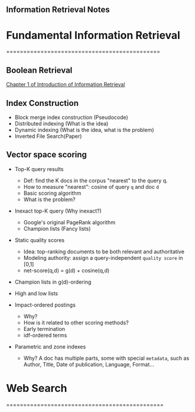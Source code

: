Information Retrieval Notes
---------------------------------------------

# Fundamental Information Retrieval
=============================================
## Boolean Retrieval
[Chapter 1 of Introduction of Information Retrieval](http://nlp.stanford.edu/IR-book/)

## Index Construction
  - Block merge index construction (Pseudocode)
  - Distributed indexing (What is the idea)
  - Dynamic indexing (What is the idea, what is the problem)
  - Inverted File Search(Paper)

## Vector space scoring
  - Top-K query results
    * Def: find the K docs in the corpus "nearest" to the query q.
    * How to measure "nearest": cosine of query `q` and doc `d`
    * Basic scoring algorithm
    * What is the problem?

  - Inexact top-K query (Why inexact?)
    * Google's original PageRank algorithm
    * Champion lists (Fancy lists)

  - Static quality scores
    * Idea: top-ranking documents to be both relevant and authoritative
    * Modeling authority: assign a query-independent `quality score` in [0,1]
    * net-score(q,d) = g(d) + cosine(q,d)

  - Champion lists in g(d)-ordering

  - High and low lists

  - Impact-ordered postings
    * Why?
    * How is it related to other scoring methods?
    * Early termination
    * idf-ordered terms

  - Parametric and zone indexes
    * Why? A doc has multiple parts, some with special `metadata`, such as Author, Title, Date of publication, Language, Format...

# Web Search
==============================================





